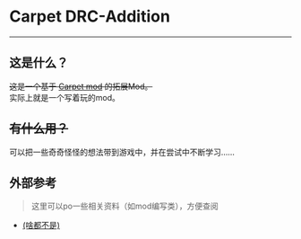 # Carpet DRC-Addition
___
## 这是什么？
~~这是一个基于 [Carpet mod](https://github.com/gnembon/fabric-carpet) 的拓展Mod。~~  
实际上就是一个写着玩的mod。

## ~~有什么用？~~
可以把一些奇奇怪怪的想法带到游戏中，并在尝试中不断学习……

## 外部参考
> 这里可以po一些相关资料（如mod编写类），方便查阅

* [(啥都不是)]()
